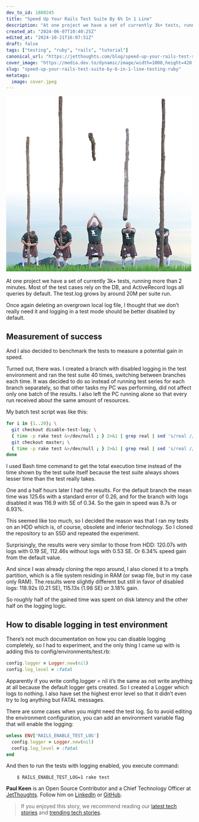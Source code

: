 ```yaml
---
dev_to_id: 1880245
title: "Speed Up Your Rails Test Suite By 6% In 1 Line"
description: "At one project we have a set of currently 3k+ tests, running more than 2 minutes. Most of the test..."
created_at: "2024-06-07T10:40:25Z"
edited_at: "2024-10-21T16:07:51Z"
draft: false
tags: ["testing", "ruby", "rails", "tutorial"]
canonical_url: "https://jetthoughts.com/blog/speed-up-your-rails-test-suite-by-6-in-1-line-testing-ruby/"
cover_image: "https://media.dev.to/dynamic/image/width=1000,height=420,fit=cover,gravity=auto,format=auto/https%3A%2F%2Fraw.githubusercontent.com%2Fjetthoughts%2Fjetthoughts.github.io%2Fmaster%2Fstatic%2Fassets%2Fimg%2Fblog%2Fspeed-up-your-rails-test-suite-by-6-in-1-line-testing-ruby%2Ffile_0.jpeg"
slug: "speed-up-your-rails-test-suite-by-6-in-1-line-testing-ruby"
metatags:
  image: cover.jpeg
---
```

![](file_0.jpeg)

At one project we have a set of currently 3k+ tests, running more than 2 minutes. Most of the test cases rely on the DB, and ActiveRecord logs all queries by default. The test.log grows by around 20M per suite run.

Once again deleting an overgrown local log file, I thought that we don’t really need it and logging in a test mode should be better disabled by default.

## Measurement of success

And I also decided to benchmark the tests to measure a potential gain in speed.

Turned out, there was. I created a branch with disabled logging in the test environment and ran the test suite 40 times, switching between branches each time. It was decided to do so instead of running test series for each branch separately, so that other tasks my PC was performing, did not affect only one batch of the results. I also left the PC running alone so that every run received about the same amount of resources.

My batch test script was like this:

```bash
for i in {1..20}; \
  git checkout disable-test-log; \
  { time -p rake test &>/dev/null ; } 2>&1 | grep real | sed 's/real //' >> test_runs_nologs; \
  git checkout master; \
  { time -p rake test &>/dev/null ; } 2>&1 | grep real | sed 's/real //' >> test_runs_default; \
done
```

I used Bash time command to get the total execution time instead of the time shown by the test suite itself because the test suite always shows lesser time than the test really takes.

One and a half hours later I had the results. For the default branch the mean time was 125.6s with a standard error of 0.26, and for the branch with logs disabled it was 116.9 with SE of 0.34. So the gain in speed was 8.7s or 6.93%.

This seemed like too much, so I decided the reason was that I ran my tests on an HDD which is, of course, obsolete and inferior technology. So I cloned the repository to an SSD and repeated the experiment.

Surprisingly, the results were very similar to those from HDD: 120.07s with logs with 0.19 SE, 112.46s without logs with 0.53 SE. Or 6.34% speed gain from the default value.

And since I was already cloning the repo around, I also cloned it to a tmpfs partition, which is a file system residing in RAM (or swap file, but in my case only RAM). The results were slightly different but still in favor of disabled logs: 118.92s (0.21 SE), 115.13s (1.98 SE) or 3.18% gain.

So roughly half of the gained time was spent on disk latency and the other half on the logging logic.

## How to disable logging in test environment

There’s not much documentation on how you can disable logging completely, so I had to experiment, and the only thing I came up with is adding this to config/environments/test.rb:

```ruby
config.logger = Logger.new(nil)
config.log_level = :fatal
```

Apparently if you write config.logger = nil it’s the same as not write anything at all because the default logger gets created. So I created a Logger which logs to nothing. I also have set the highest error level so that it didn’t even try to log anything but FATAL messages.

There are some cases when you might need the test log. So to avoid editing the environment configuration, you can add an environment variable flag that will enable the logging:

```ruby
unless ENV['RAILS_ENABLE_TEST_LOG']
  config.logger = Logger.new(nil)
  config.log_level = :fatal
end
```

And then to run the tests with logging enabled, you execute command:
```
    $ RAILS_ENABLE_TEST_LOG=1 rake test
```
**Paul Keen** is an Open Source Contributor and a Chief Technology Officer at [JetThoughts](https://www.jetthoughts.com). Follow him on [LinkedIn](https://www.linkedin.com/in/paul-keen/) or [GitHub](https://github.com/pftg).
>  If you enjoyed this story, we recommend reading our [latest tech stories](https://jtway.co/latest) and [trending tech stories](https://jtway.co/trending).
